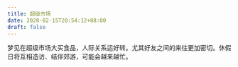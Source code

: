 ```yaml
---
title: 超级市场
date: 2020-02-15T20:54:12+08:00
draft: false
---
```


梦见在超级市场大买食品，人际关系运好转。尤其好友之间的来往更加密切。休假日将互相造访、结伴郊游，可能会越来越忙。